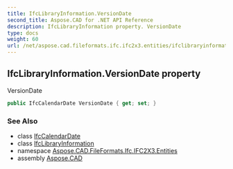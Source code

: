 ```yaml
---
title: IfcLibraryInformation.VersionDate
second_title: Aspose.CAD for .NET API Reference
description: IfcLibraryInformation property. VersionDate
type: docs
weight: 60
url: /net/aspose.cad.fileformats.ifc.ifc2x3.entities/ifclibraryinformation/versiondate/
---
```

## IfcLibraryInformation.VersionDate property

VersionDate

```csharp
public IfcCalendarDate VersionDate { get; set; }
```

### See Also

* class [IfcCalendarDate](../../ifccalendardate/)
* class [IfcLibraryInformation](../)
* namespace [Aspose.CAD.FileFormats.Ifc.IFC2X3.Entities](../../ifclibraryinformation/)
* assembly [Aspose.CAD](../../../)


